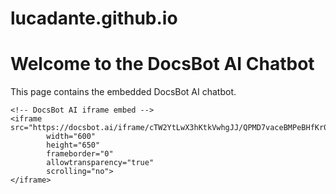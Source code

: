 # lucadante.github.io
<!DOCTYPE html>
<html lang="en">
<head>
    <meta charset="UTF-8">
    <meta name="viewport" content="width=device-width, initial-scale=1.0">
    <title>DocsBot AI Chatbot</title>
</head>
<body>
    <h1>Welcome to the DocsBot AI Chatbot</h1>
    <p>This page contains the embedded DocsBot AI chatbot.</p>

    <!-- DocsBot AI iframe embed -->
    <iframe src="https://docsbot.ai/iframe/cTW2YtLwX3hKtkVwhgJJ/QPMD7vaceBMPeBHfKr02" 
            width="600" 
            height="650" 
            frameborder="0" 
            allowtransparency="true" 
            scrolling="no">
    </iframe>
</body>
</html>
